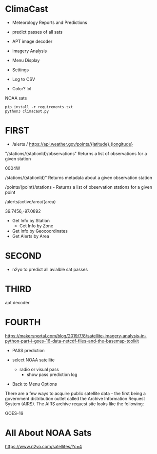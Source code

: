 # ClimaCast

- Meteorology Reports and Predictions
- predict passes of all sats
- APT image decoder
- Imagery Analysis

- Menu Display

- Settings
- Log to CSV
- Color? lol

NOAA sats


```
pip install -r requirements.txt
python3 climacast.py
```


# FIRST

- /alerts
/ https://api.weather.gov/points/{latitude},{longitude}


"/stations/{stationId}/observations" Returns a list of observations for a given station

0004W

/stations/{stationId}" Returns metadata about a given observation station

/points/{point}/stations - Returns a list of observation stations for a given point

/alerts/active/area/{area}

39.7456,-97.0892

- Get Info by Station
    - Get Info by Zone
- Get Info by Geocoordinates
- Get Alerts by Area


# SECOND

- n2yo to predict all avialble sat passes


# THIRD

apt decoder

# FOURTH

https://makersportal.com/blog/2019/7/8/satellite-imagery-analysis-in-python-part-i-goes-16-data-netcdf-files-and-the-basemap-toolkit



- PASS prediction

- select NOAA satellite
    - radio or visual pass
        - show pass prediction log

- Back to Menu Options



There are a few ways to acquire public satellite data - the first being a government distribution outlet called the Archive Information Request System (AIRS). The AIRS archive request site looks like the following:


GOES-16

# All About NOAA Sats
https://www.n2yo.com/satellites/?c=4
